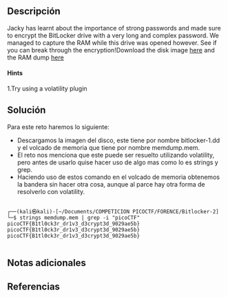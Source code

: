 ## **Descripción**
Jacky has learnt about the importance of strong passwords and made sure to encrypt the BitLocker drive with a very long and complex password. We managed to capture the RAM while this drive was opened however. See if you can break through the encryption!Download the disk image [here](https://challenge-files.picoctf.net/c_verbal_sleep/b22e1ca13c0b82bb85afe5ae162f6ecbdf5b651e364e6a2b57c9ad44ae0b3bfd/bitlocker-2.dd) and the RAM dump [here](https://challenge-files.picoctf.net/c_verbal_sleep/b22e1ca13c0b82bb85afe5ae162f6ecbdf5b651e364e6a2b57c9ad44ae0b3bfd/memdump.mem.gz)
#### **Hints**
1.Try using a volatility plugin
## **Solución** 
Para este reto haremos lo siguiente:
- Descargamos la imagen del disco, este tiene por nombre bitlocker-1.dd y el volcado de memoria que tiene por nombre memdump.mem.
- El reto nos menciona que este puede ser resuelto utilizando volatility, pero antes de usarlo quise hacer uso de algo mas como lo es strings y grep.
- Haciendo uso de estos comando en el volcado de memoria obtenemos la bandera sin hacer otra cosa, aunque al parce hay otra forma de resolverlo con volatility.


```

┌──(kali㉿kali)-[~/Documents/COMPETICION PICOCTF/FORENCE/Bitlocker-2]
└─$ strings memdump.mem | grep -i "picoCTF"            
picoCTF{B1tl0ck3r_dr1v3_d3crypt3d_9029ae5b}
picoCTF{B1tl0ck3r_dr1v3_d3crypt3d_9029ae5b}
picoCTF{B1tl0ck3r_dr1v3_d3crypt3d_9029ae5b}


```


## **Notas adicionales**

## **Referencias**


